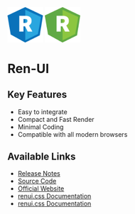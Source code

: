 <img src="dist/images/logo-css.svg" width="80" title="renui.css"> <img src="dist/images/logo-js.svg" width="80" title="renui.js"><br>
# Ren-UI

## Key Features ##
- Easy to integrate
- Compact and Fast Render
- Minimal Coding
- Compatible with all modern browsers

## Available Links ##
- <a href="https://github.com/brokenaxe/Ren-UI/blob/master/RELEASE%20NOTES.md">Release Notes</a>
- <a href="https://github.com/brokenaxe/Ren-UI/tree/master/dist">Source Code</a>
- <a href="http://getrenui.com">Official Website</a>
- <a href="http://getrenui.com/v2/css/">renui.css Documentation</a>
- <a href="http://getrenui.com/v2/js/">renui.css Documentation</a>

